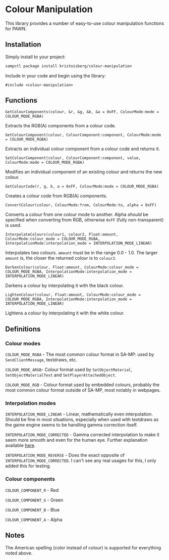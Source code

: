 # Colour Manipulation

This library provides a number of easy-to-use colour manipulation functions for PAWN.

## Installation

Simply install to your project:

```bash
sampctl package install kristoisberg/colour-manipulation
```

Include in your code and begin using the library:

```pawn
#include <colour-manipulation>
```

## Functions

```pawn
GetColourComponents(colour, &r, &g, &b, &a = 0xFF, ColourMode:mode = COLOUR_MODE_RGBA)
```
Extracts the RGB(A) components from a colour code.


```pawn
GetColourComponent(colour, ColourComponent:component, ColourMode:mode = COLOUR_MODE_RGBA)
```
Extracts an individual colour component from a colour code and returns it.


```pawn
SetColourComponent(colour, ColourComponent:component, value, ColourMode:mode = COLOUR_MODE_RGBA)
```
Modifies an individual component of an existing colour and returns the new colour.


```pawn
GetColourCode(r, g, b, a = 0xFF, ColourMode:mode = COLOUR_MODE_RGBA)
```
Creates a colour code from RGB(A) components.



```pawn
ConvertColour(colour, ColourMode:from, ColourMode:to, alpha = 0xFF)
```
Converts a colour from one colour mode to another. Alpha _should_ be specified when converting from RGB, otherwise `0xFF` (fully non-transparent) is used.



```pawn
InterpolateColours(colour1, colour2, Float:amount, ColourMode:colour_mode = COLOUR_MODE_RGBA, InterpolationMode:interpolation_mode = INTERPOLATION_MODE_LINEAR)
```
Interpolates two colours. `amount` must be in the range 0.0 - 1.0. The larger `amount` is, the closer the returned colour is to `colour2`.



```pawn
DarkenColour(colour, Float:amount, ColourMode:colour_mode = COLOUR_MODE_RGBA, InterpolationMode:interpolation_mode = INTERPOLATION_MODE_LINEAR)
```
Darkens a colour by interpolating it with the black colour.



```pawn
LightenColour(colour, Float:amount, ColourMode:colour_mode = COLOUR_MODE_RGBA, InterpolationMode:interpolation_mode = INTERPOLATION_MODE_LINEAR)
```
Lightens a colour by interpolating it with the white colour.




## Definitions

### Colour modes

`COLOUR_MODE_RGBA` - The most common colour format in SA-MP: used by `SendClientMessage`, textdraws, etc.

`COLOUR_MODE_ARGB`- Colour format used by `SetObjectMaterial`, `SetObjectMaterialText` and `SetPlayerAttachedObject`.

`COLOUR_MODE_RGB` - Colour format used by embedded colours, probably the most common colour format outside of SA-MP, most notably in webpages.


### Interpolation modes

`INTERPOLATION_MODE_LINEAR` - Linear, mathematically even interpolation. Should be fine in most situations, especially when used with textdraws as the game engine seems to be handling gamma correction itself.

`INTERPOLATION_MODE_CORRECTED` - Gamma corrected interpolation to make it seem more smooth and even for the human eye. Further explanation available [here](http://blog.johnnovak.net/2016/09/21/what-every-coder-should-know-about-gamma/).

`INTERPOLATION_MODE_REVERSE` - Does the exact opposite of `INTERPOLATION_MODE_CORRECTED`. I can't see any real usages for this, I only added this for testing.


### Colour components

`COLOUR_COMPONENT_R` - Red

`COLOUR_COMPONENT_G` - Green

`COLOUR_COMPONENT_B` - Blue

`COLOUR_COMPONENT_A` - Alpha


## Notes

The American spelling (color instead of colour) is supported for everything noted above.
